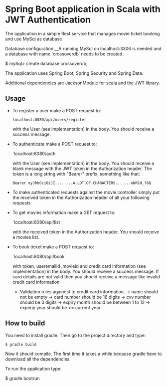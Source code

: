 # Spring Boot application in Scala with JWT Authentication

The application in a simple Rest service that manages movie ticket booking and use MySql as database 

Database configuration
__A running MySql on localhost:3306 is needed and a database with name 'crossoverdb' needs to be created.

$ mySql> create database crossoverdb;


The application uses Spring Boot, Spring Security and Spring Data.

Additional dependencies are JacksonModule for scala and the JWT library.

## Usage

* To register a user make a POST request to:

    `localhost:8080/api/users/register`
    
    with the User (see implementation) in the body. You should receive a success message.
    
* To authenticate make a POST request to:

    `localhost:8080/auth
    
    with the User (see implementation) in the body.
    You should receive a blank message with the JWT token in the Authorization header.
    The token is a long string with "Bearer" prefix, something like that:
    
    `Bearer eyJhbGciOiJI........A.LOT.OF.CHARACTERS.......eNRCd_76Q`
    
* To make authenticated requests against the movie controller simply put the received token in the Authorization header of all your following requests.

* To get movies information make a GET request to:

    `localhost:8080/api/list
    
    with the received token in the Authorization header. You should receive a movies list.


* To book ticket make a POST request to:

    `localhost:8080/api/book
    
    with token, useremailid ,movieid and credit card information (see implementation) in the body. You should receive a success message.
	If card details are not valid then you should receive a message like invalid credit card information
	
	* Validation rules againest to credit card information.
	-> name should not be empty
	-> card number should be 16 digits
	-> cvv number should be 3 digits
	-> expiry month should be between 1 to 12
	-> experiy year should be >= current year.

## How to build

You need to install gradle. Then go to the project directory and type:

`$ gradle build`

Now it should compile. The first time it takes a while because gradle have to download all the dependencies.

To run the application type:

$ gradle bootrun